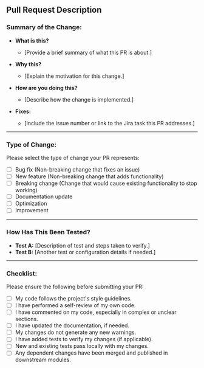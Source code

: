 ## Pull Request Description

### Summary of the Change:
- **What is this?**
  - [Provide a brief summary of what this PR is about.]
  
- **Why this?**
  - [Explain the motivation for this change.]

- **How are you doing this?**
  - [Describe how the change is implemented.]

- **Fixes:** 
  - [Include the issue number or link to the Jira task this PR addresses.]

---

### Type of Change:
Please select the type of change your PR represents:

- [ ] Bug fix (Non-breaking change that fixes an issue)
- [ ] New feature (Non-breaking change that adds functionality)
- [ ] Breaking change (Change that would cause existing functionality to stop working)
- [ ] Documentation update
- [ ] Optimization
- [ ] Improvement

---

### How Has This Been Tested?
- **Test A:** [Description of test and steps taken to verify.]
- **Test B:** [Another test or configuration details if needed.]

---

### Checklist:
Please ensure the following before submitting your PR:

- [ ] My code follows the project's style guidelines.
- [ ] I have performed a self-review of my own code.
- [ ] I have commented on my code, especially in complex or unclear sections.
- [ ] I have updated the documentation, if needed.
- [ ] My changes do not generate any new warnings.
- [ ] I have added tests to verify my changes (if applicable).
- [ ] New and existing tests pass locally with my changes.
- [ ] Any dependent changes have been merged and published in downstream modules.
